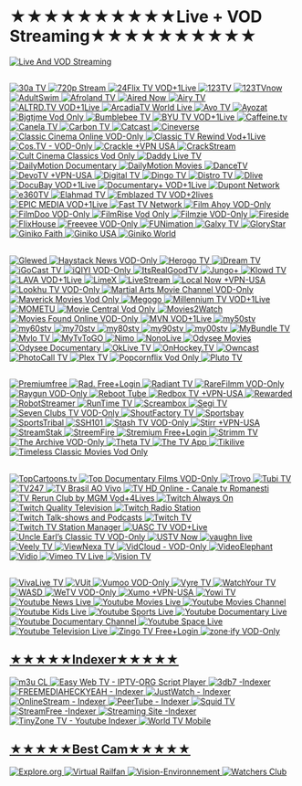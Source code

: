 #                                       ★★★★★★★★★★Live + VOD Streaming★★★★★★★★★★

<a href="127.0.0.1"><img src="https://i.imgur.com/DW8Dlki.png" title="Live And VOD Streaming">

##
<a href="https://30a-tv.com/m3u8-channels/"><img src="https://i.imgur.com/SJEAEkg.png" title="30a TV">
<a href="http://hdtv.720pstream.me/"><img src="https://i.imgur.com/MFSGq7p.png" title="720p Stream">
<a href="https://24flix.tv/"><img src="https://i.imgur.com/KHGY4Sv.png" title="24Flix TV VOD+1Live">
<a href="https://123tv.live/category/united-states-usa/"><img src="https://i.imgur.com/jYJW9s2.png" title="123TV">
<a href="http://123tvnow.com/"><img src="https://i.imgur.com/jYJW9s2.png" title="123TVnow">
<a href="https://www.adultswim.com/streams/"><img src="https://i.imgur.com/8d7ZD0p.png" title="AdultSwim">
<a href="https://www.afrolandtv.com/?section=channelssection"><img src="https://i.imgur.com/BaUGOjz.png" title="Afroland TV">
<a href="https://airednow.com/class/free-channel"><img src="https://i.imgur.com/2tRP15U.png" title="Aired Now">
<a href="https://live.airy.tv/"><img src="https://i.imgur.com/ipVSMdx.png" title="Airy TV">
<a href="https://www.altrd.tv/"><img src="https://i.imgur.com/L9zl22d.png" title="ALTRD.TV VOD+1Live">
<a href="https://www.youtube.com/@ArcadiaTVWorld/streams"><img src="https://i.imgur.com/fX9ZdsH.jpg" title="ArcadiaTV World Live">
<a href="https://www.watch.avo.tv/"><img src="https://i.imgur.com/D3VAixl.png" title="Avo TV">
<a href="https://ayozat.com/live-tv.html"><img src="https://i.imgur.com/uvGCO34.png" title="Ayozat">
<a href="https://www.youtube.com/@BjgtjmeFreeMovies"><img src="https://i.imgur.com/40E0JHL.jpg" title="Bjgtjme Vod Only">
<a href="https://www.bumblebee.tv/pages/tv-2/e/live"><img src="https://i.imgur.com/TlBjPcx.png" title="Bumblebee TV">
<a href="https://www.byutv.org/"><img src="https://i.imgur.com/PTQPoGb.png" title="BYU TV VOD+1Live">
<a href="https://www.caffeine.tv/"><img src="https://i.imgur.com/htuZ3Lm.png" title="Caffeine.tv">
<a href="https://www.canela.tv/"><img src="https://i.imgur.com/mSLSE2W.png" title="Canela TV">
<a href="https://www.carbontv.com/live-tv/"><img src="https://i.imgur.com/8DHVmlL.png" title="Carbon TV">
<a href="https://catcast.tv/tv/"><img src="https://i.imgur.com/zh3suhM.png" title="Catcast">
<a href="https://stream.cineverse.com/livetv"><img src="https://i.imgur.com/FKreNPN.jpg" title="Cineverse">
<a href="https://classiccinemaonline.com/"><img src="https://i.imgur.com/0gExbGp.png" title="Classic Cinema Online VOD-Only">
<a href="https://www.youtube.com/@classictvrewind/featured"><img src="https://i.imgur.com/SRGFeMU.jpg" title="Classic TV Rewind Vod+1Live">
<a href="https://cos.tv/"><img src="https://i.imgur.com/vvDaoTc.png" title="Cos.TV - VOD-Only">
<a href="https://www.crackle.com/"><img src="https://i.imgur.com/4HquV2C.png" title="Crackle +VPN USA">
<a href="https://watch.crackstreams.me/"><img src="https://i.imgur.com/J97OqQE.png" title="CrackStream">
<a href="https://www.youtube.com/@CultCinemaClassics/featured"><img src="https://i.imgur.com/gZoozxY.jpg" title="Cult Cinema Classics Vod Only">
<a href="https://daddylivehd.sx/24-7-channels.php"><img src="https://i.imgur.com/J2UPqVv.png" title="Daddy Live TV">
<a href="https://www.dailymotion.com/search/documentary%20english/videos?duration=more_than_1h"><img src="https://i.imgur.com/chOMpJY.png" title="DailyMotion Documentary">
<a href="https://www.dailymotion.com/search/movies%20english/videos?duration=more_than_1h"><img src="https://i.imgur.com/chOMpJY.png" title="DailyMotion Movies">
<a href="https://www.dancetv.net/live"><img src="https://i.imgur.com/XWYRYj0.png" title="DanceTV">
<a href="https://www.devotv.com/?content_type=free-tv"><img src="https://i.imgur.com/c5oY4wj.png" title="DevoTV +VPN-USA">
<a href="https://www.digitaltv.com.cy/home?menuId=436"><img src="https://i.imgur.com/iCcP55K.png" title="Digital TV">
<a href="https://watchdingo.com/browse/channel-guide_6"><img src="https://i.imgur.com/cyGPo9O.png" title="Dingo TV">
<a href="https://www.distro.tv/live/"><img src="https://i.imgur.com/YpLxJYs.png" title="Distro TV">
<a href="https://dlive.tv/"><img src="https://i.imgur.com/IfDmvYK.png" title="Dlive">
<a href="https://www.docubay.com/"><img src="https://i.imgur.com/gwtZDJ6.png" title="DocuBay VOD+1Live">
<a href="https://www.docplus.com/"><img src="https://i.imgur.com/ri4WBTg.png" title="Documentary+ VOD+1Live">
<a href="https://www.dupontnow.com/live-tv"><img src="https://i.imgur.com/zDA5QMF.jpg" title="Dupont Network">
<a href="https://e360tv.com/"><img src="https://i.imgur.com/yHcgZ9v.png" title="e360TV">
<a href="http://www.elahmad.com/tv/"><img src="https://i.imgur.com/tyDQ47h.png" title="Elahmad TV">
<a href="https://emblazetv.com/"><img src="https://i.imgur.com/W0W9H6Z.png" title="Emblazed TV VOD+2lives">
<a href="https://www.epic-media.tv/en"><img src="https://i.imgur.com/61lBIyB.png" title="EPIC MEDIA VOD+1Live">
<a href="https://fasttvnetwork.com/fast-tv"><img src="https://i.imgur.com/vfT5X0O.png" title="Fast TV Network">
<a href="https://www.filmahoy.com/all-movie-categories/"><img src="https://i.imgur.com/q8XlURF.png" title="Film Ahoy VOD-Only">
<a href="https://www.filmdoo.com/watch-now/watch-for-free/page/1"><img src="https://i.imgur.com/RXPOCsw.jpg" title="FilmDoo VOD-Only">
<a href="https://www.youtube.com/@FilmRiseFreeMoviesAndTVShows/channels"><img src="https://i.imgur.com/nL2PJPx.jpg" title="FilmRise Vod Only">
<a href="https://filmzie.com/home"><img src="https://i.imgur.com/GqVzBOj.png" title="Filmzie VOD-Only">
<a href="https://firesidechat.com/"><img src="https://i.imgur.com/X7vIHP0.png" title="Fireside">
<a href="https://flixhouse.com/cat/live-tv"><img src="https://i.imgur.com/hO8eitA.png" title="FlixHouse">
<a href="https://www.amazon.com/gp/video/storefront/?contentType=subscription&contentId=freewithads&benefitId=freewithads"><img src="https://i.imgur.com/IFbbDTD.jpg" title="Freevee VOD-Only">
<a href="https://www.funimation.com/shows/"><img src="https://i.imgur.com/m3YX9TM.png" title="FUNimation">
<a href="https://galxy.tv/freetv"><img src="https://i.imgur.com/Q7V7I4S.png" title="Galxy TV">
<a href="https://play.glorystar.tv/screen/100?title=Live%20TV"><img src="https://i.imgur.com/TLwBbSI.png" title="GloryStar">
<a href="https://www.ginikofaith.com/channels.php"><img src="https://i.imgur.com/4pylfpa.png" title="Giniko Faith">
<a href="https://ginikousa.com/channels.php"><img src="https://i.imgur.com/qmaTVbv.png" title="Giniko USA">
<a href="http://www.giniko.com/watch-by-country.php"><img src="https://i.imgur.com/3FZRzfT.png" title="Giniko World">

##
<a href="https://www.glewed.tv/movie-genre/live-tv-news/"><img src="https://i.imgur.com/aHlt8AO.png" title="Glewed">
<a href="https://www.haystack.tv/home"><img src="https://i.imgur.com/ZGEPZ0R.png" title="Haystack News VOD-Only">
<a href="https://play.herogotv.com/screen/tv?title=TV"><img src="https://i.imgur.com/Lc49NbW.png" title="Herogo TV">
<a href="https://www.idreamitv.com/"><img src="https://i.imgur.com/u4tt1rE.png" title="iDream TV">
<a href="https://player.igocast.com/live_tv.html"><img src="https://i.imgur.com/uGARIlf.png" title="iGoCast TV">
<a href="https://www.iq.com/?lang=en_us"><img src="https://i.imgur.com/Y1wlfcJ.png" title="iQIYI VOD-Only">
<a href="https://watch.itsrealgoodtv.com/live-tv"><img src="https://i.imgur.com/yZM34z8.png" title="ItsRealGoodTV">
<a href="https://www.jungoplus.com/?section=linearsection"><img src="https://i.imgur.com/acHIxvn.png" title="Jungo+">
<a href="https://www.klowdtv.com/watch.ktv"><img src="https://i.imgur.com/HRTv1wf.png" title="Klowd TV">
<a href="https://www.lavaonline.tv/"><img src="https://i.imgur.com/zm2V2Ya.png" title="LAVA VOD+1Live">
<a href="https://limex.tv/"><img src="https://i.imgur.com/9YiNVlE.png" title="LimeX">
<a href="https://livestream.com/watch/popular/live"><img src="https://i.imgur.com/52t4d8w.png" title="LiveStream">
<a href="https://localnow.com/channels/"><img src="https://i.imgur.com/AQb8Tjo.png" title="Local Now +VPN-USA">
<a href="https://www.lookhu.tv/"><img src="https://i.imgur.com/XarOLPV.png" title="Lookhu TV VOD-Only">
<a href="https://martialartsmoviechannel.com/"><img src="https://i.imgur.com/UhRvKhR.png" title="Martial Arts Movie Channel VOD-Only">
<a href="https://www.youtube.com/@MaverickMovies"><img src="https://i.imgur.com/4ZxY40a.jpg" title="Maverick Movies Vod Only">
<a href="https://megogo.net/en/tv?no_redirect=1"><img src="https://i.imgur.com/aKitgEx.png" title="Megogo">
<a href="https://www.mymillennium.tv/"><img src="https://i.imgur.com/gycDZYQ.png" title="Millennium TV VOD+1Live">
<a href="https://play.mometu.com/collection/tv?title=TV"><img src="https://i.imgur.com/ewHbnwo.png" title="MOMETU">
<a href="https://www.youtube.com/@MovieCentral"><img src="https://i.imgur.com/nSYG25h.jpg" title="Movie Central Vod Only">
<a href="https://movies2watch.tv/home"><img src="https://i.imgur.com/4Va9Pfm.png" title="Movies2Watch">
<a href="https://moviesfoundonline.com/"><img src="https://i.imgur.com/C6y0wLm.png" title="Movies Found Online VOD-Only">
<a href="https://watchmvn.lightcast.com/"><img src="https://i.imgur.com/UrkSSaj.png" title="MVN VOD+1Live">
<a href="https://www.my50stv.com/"><img src="https://i.imgur.com/QTGwA04.png" title="my50stv">
<a href="https://www.my60stv.com/"><img src="https://i.imgur.com/fVIlyhq.png" title="my60stv">
<a href="https://www.my70stv.com/"><img src="https://i.imgur.com/vEPBEve.png" title="my70stv">
<a href="https://www.my80stv.com/"><img src="https://i.imgur.com/kTNJUxY.png" title="my80stv">
<a href="https://www.my90stv.com/"><img src="https://i.imgur.com/HavP7oa.png" title="my90stv">
<a href="https://www.my00stv.com/"><img src="https://i.imgur.com/IoVQ2tt.png" title="my00stv">
<a href="https://mybundle.tv/live-tv"><img src="https://i.imgur.com/vr8HODr.png" title="MyBundle TV">
<a href="https://play.mylotv.com/screen/home"><img src="https://i.imgur.com/vsgd0MJ.png" title="Mylo TV">
<a href="https://mytvtogo.net/"><img src="https://i.imgur.com/9lhAjO9.png" title="MyTvToGO">
<a href="https://www.nimo.tv/"><img src="https://i.imgur.com/0p1VyF6.png" title="Nimo">
<a href="https://www.nonolive.com/"><img src="https://i.imgur.com/5aTUgjk.png" title="NonoLive"> 
<a href="https://odysee.com/$/search?q=movies"><img src="https://i.imgur.com/Ufj5Wz5.png" title="Odysee Movies">
<a href="https://odysee.com/$/search?q=documentary"><img src="https://i.imgur.com/Ufj5Wz5.png" title="Odysee Documentary">
<a href="http://oklivetv.com/"><img src="https://i.imgur.com/uzWNjar.png" title="OkLive TV">
<a href="http://onhockey.tv/"><img src="https://i.imgur.com/AGnreee.png" title="OnHockey.TV">
<a href="https://directory.owncast.online/"><img src="https://i.imgur.com/L5jpe04.png" title="Owncast">
<a href="https://photocall.tv/"><img src="https://i.imgur.com/Tdnk7UR.png" title="PhotoCall TV">
<a href="https://app.plex.tv/desktop/#!/live-tv"><img src="https://i.imgur.com/o7yW8F0.png" title="Plex TV">
<a href="https://www.youtube.com/@Popcornflix"><img src="https://i.imgur.com/33EPPws.jpg" title="Popcornflix Vod Only">
<a href="https://pluto.tv/en/live-tv/"><img src="https://i.imgur.com/fI8pXo1.png" title="Pluto TV">

  
##
<a href="https://video.premiumfree.tv/"><img src="https://i.imgur.com/ruv0QD6.png" title="Premiumfree">
<a href="https://rad.live/live-tv"><img src="https://i.imgur.com/oOSpovs.png" title="Rad. Free+Login">
<a href="https://app.radiantmedia.io/apps/203/74772-95789"><img src="https://i.imgur.com/6F4jzH7.png" title="Radiant TV">
<a href="http://rarefilmm.com/film-index/"><img src="https://i.imgur.com/CFgmcaT.png" title="RareFilmm VOD-Only">
<a href="https://movies.raygun.network/"><img src="https://i.imgur.com/cYeeV7a.png" title="Raygun VOD-Only">
<a href="https://reboot.tube/"><img src="https://i.imgur.com/avbKSfP.png" title="Reboot Tube">
<a href="https://www.redbox.com/stream-free-live-tv"><img src="https://i.imgur.com/9skuL5O.png" title="Redbox TV +VPN-USA">
<a href="https://watch.rewarded.tv/pages/discover/e/tv-channels"><img src="https://i.imgur.com/SZWYVzA.png" title="Rewarded">
<a href="https://robotstreamer.com/"><img src="https://i.imgur.com/Y48zOqk.png" title="RobotStreamer">
<a href="https://www.runtime.tv/linear/"><img src="https://i.imgur.com/JNiHYgT.png" title="RunTime TV">
<a href="https://www.screambox.com/livetv"><img src="https://i.imgur.com/imgOmTY.png" title="Screambox">
<a href="https://www.segi.tv/collection/tv?title=menu_tv"><img src="https://i.imgur.com/CWEYNVE.png" title="Segi TV">
<a href="https://www.sevenclubstv.com/"><img src="https://i.imgur.com/aOd7U6P.png" title="Seven Clubs TV VOD-Only">
<a href="https://www.shoutfactorytv.com/live-channels"><img src="https://i.imgur.com/Lw6nilk.png" title="ShoutFactory TV">
<a href="https://www.sportsbay.run/"><img src="https://i.imgur.com/mVSRFhM.png" title="Sportsbay">
<a href="https://watch.sportstribal.tv/"><img src="https://i.imgur.com/dA1KJVu.png" title="SportsTribal">
<a href="https://v2.ssh101.com/watch.php"><img src="https://i.imgur.com/BNwGUcl.png" title="SSH101">
<a href="https://www.youtube.com/channel/UCuE6xnCgaG0LvEGAbvn8MEg"><img src="https://i.imgur.com/81EQ2Q5.jpg" title="Stash TV VOD-Only">
<a href="https://stirr.com/watchnow"><img src="https://i.imgur.com/AzpK0MO.png" title="Stirr +VPN-USA">
<a href="https://streamstak.com/"><img src="https://i.imgur.com/SS6zWjd.png" title="StreamStak">
<a href="https://streemfire.com/watch"><img src="https://i.imgur.com/a62G2tD.png" title="StreemFire">
<a href="https://stremium.firesidechat.com/app/channels"><img src="https://i.imgur.com/DegTGCV.png" title="Stremium Free+Login">
<a href="https://strimm.com/browse-channel?category=AllChannels"><img src="https://i.imgur.com/uXff6aK.png" title="Strimm TV">
<a href="https://www.thearchive.tv"><img src="https://i.imgur.com/15TvSzH.png" title="The Archive VOD-Only">
<a href="https://www.theta.tv/discover/streams"><img src="https://i.imgur.com/b51xVNH.png" title="Theta TV">
<a href="https://thetvapp.to/tv"><img src="https://i.imgur.com/fa1XS5v.png" title="The TV App">
<a href="https://www.tikilive.com/watch/live"><img src="https://i.imgur.com/Ncsei8x.png" title="Tikilive">
<a href="https://www.youtube.com/@TimelessClassicMovie"><img src="https://i.imgur.com/gAUb6AE.jpg" title="Timeless Classic Movies Vod Only">

##
<a href="https://www.topcartoons.tv/"><img src="https://i.imgur.com/PZUfYQr.png" title="TopCartoons.tv">
<a href="https://topdocumentaryfilms.com/watch-online/"><img src="https://i.imgur.com/mOJRM0A.png" title="Top Documentary Films VOD-Only">
<a href="https://trovo.live/"><img src="https://i.imgur.com/nq0Jm9H.png" title="Trovo">
<a href="https://tubitv.com/"><img src="https://i.imgur.com/Aei10Kv.png" title="Tubi TV">
<a href="https://tv247.us/"><img src="https://i.imgur.com/DxPUyq4.png" title="TV247">
<a href="https://brasilaovivo.tv/"><img src="https://i.imgur.com/iMXFdVd.png" title="TV Brasil AO Vivo">
<a href="https://tvhd-online.org/"><img src="https://i.imgur.com/p0ruXEc.png" title="TV HD Online - Canale tv Romanesti">
<a href="https://www.youtube.com/@TvRerunClub"><img src="https://i.imgur.com/uhWOCLT.jpg" title="TV Rerun Club by MGM Vod+4Lives">
<a href="https://www.twitch.tv/directory/game/Always%20On"><img src="https://i.imgur.com/JqMgwJ2.png" title="Twitch Always On">
<a href="https://www.twitch.tv/directory/game/Quality%20Television"><img src="https://i.imgur.com/JqMgwJ2.png" title="Twitch Quality Television">
<a href="https://www.twitch.tv/directory/game/Radio%20Station"><img src="https://i.imgur.com/JqMgwJ2.png" title="Twitch Radio Station">
<a href="https://www.twitch.tv/directory/game/Talk%20Shows%20%26%20Podcasts"><img src="https://i.imgur.com/JqMgwJ2.png" title="Twitch Talk-shows and Podcasts">
<a href="https://www.twitch.tv/directory/all/tags/tv"><img src="https://i.imgur.com/JqMgwJ2.png" title="Twitch TV ">
<a href="https://www.twitch.tv/directory/game/TV%20Station%20Manager"><img src="https://i.imgur.com/JqMgwJ2.png" title="Twitch TV Station Manager">
<a href="https://uasctv.com/"><img src="https://i.imgur.com/BIuruCA.png" title="UASC TV VOD+Live">
<a href="https://solie.org/alibrary/index.html"><img src="https://i.imgur.com/8wCF6mG.png" title="Uncle Earl’s Classic TV VOD-Only"> 
<a href="https://www.ustvnow.com/freetowatch"><img src="https://i.imgur.com/CuDYPHC.png" title="USTV Now">
<a href="https://vaughn.live/"><img src="https://i.imgur.com/JQ8ugY2.png" title="vaughn live">
<a href="https://veely.tv/live/"><img src="https://i.imgur.com/wiANSS3.png" title="Veely TV">
<a href="https://viewnexa.tv/pages/discover-2/"><img src="https://i.imgur.com/nr4OG4T.png" title="ViewNexa TV">
<a href="https://membed1.com/"><img src="https://i.imgur.com/tzsBsDc.png" title="VidCloud - VOD-Only">
<a href="https://videoelephant.tv/"><img src="https://i.imgur.com/1hjNIW1.png" title="VideoElephant">
<a href="https://www.vidio.com/live"><img src="https://i.imgur.com/dC8leyM.png" title="Vidio">
<a href="https://vimeo.com/search?live=now&q=tv"><img src="https://i.imgur.com/ZJ0YMVV.png" title="Vimeo TV Live">
<a href="https://www.visiontv.co.uk/"><img src="https://i.imgur.com/xqDDTkl.png" title="Vision TV">


##
<a href="https://www.vivalivetv.com/watch/live"><img src="https://i.imgur.com/MaOzdPb.png" title="VivaLive TV">
<a href="https://www.vuit.com/live/"><img src="https://i.imgur.com/pYga70u.png" title="VUit">
<a href="https://vumoo.to/"><img src="https://i.imgur.com/0XaiPaY.png" title="Vumoo VOD-Only">
<a href="https://vyre.tv/"><img src="https://i.imgur.com/4Hy7Umz.png" title="Vyre TV">
<a href="https://www.watchyour.tv/channels.php"><img src="https://i.imgur.com/lAnicQC.png" title="WatchYour TV">
<a href="https://wasd.tv/"><img src="https://i.imgur.com/FopkX0z.png" title="WASD">
<a href="https://wetv.vip/en"><img src="https://i.imgur.com/pRhYNxq.png" title="WeTV VOD-Only">
<a href="https://www.xumo.tv/live-guide/"><img src="https://i.imgur.com/hQ96BHr.png" title="Xumo +VPN-USA">
<a href="https://yowi.tv/"><img src="https://i.imgur.com/ALuONba.png" title="Yowi TV">
<a href="https://www.youtube.com/results?search_query=news&sp=EgJAAQ%253D%253D"><img src="https://i.imgur.com/dzXYVEZ.png" title="Youtube News Live">
<a href="https://www.youtube.com/results?search_query=movies&sp=EgJAAQ%253D%253D"><img src="https://i.imgur.com/dzXYVEZ.png" title="Youtube Movies Live">
<a href="https://www.youtube.com/results?search_query=movies&sp=EgIQAg%253D%253D"><img src="https://i.imgur.com/dzXYVEZ.png" title="Youtube Movies Channel">
<a href="https://www.youtube.com/results?search_query=kids&sp=EgJAAQ%253D%253D"><img src="https://i.imgur.com/dzXYVEZ.png" title="Youtube Kids Live">
<a href="https://www.youtube.com/results?search_query=sports&sp=EgJAAQ%253D%253D"><img src="https://i.imgur.com/dzXYVEZ.png" title="Youtube Sports Live">
<a href="https://www.youtube.com/results?search_query=documentary&sp=EgJAAQ%253D%253D"><img src="https://i.imgur.com/dzXYVEZ.png" title="Youtube Documentary Live">
<a href="https://www.youtube.com/results?search_query=documentary&sp=EgIQAg%253D%253D"><img src="https://i.imgur.com/dzXYVEZ.png" title="Youtube Documentary Channel">
<a href="https://www.youtube.com/results?search_query=space&sp=EgJAAQ%253D%253D"><img src="https://i.imgur.com/dzXYVEZ.png" title="Youtube Space Live">
<a href="https://www.youtube.com/results?search_query=television&sp=EgJAAQ%253D%253D"><img src="https://i.imgur.com/dzXYVEZ.png" title="Youtube Television Live">
<a href="https://www.zingotv.com/live-tv"><img src="https://i.imgur.com/vxZH43D.png" title="Zingo TV Free+Login">
<a href="https://www.zoneify.tv/#/"><img src="https://i.imgur.com/2cP4PCW.png" title="zone·ify VOD-Only">


## ★★★★★Indexer★★★★★
<a href="http://m3u.cl/"><img src="https://i.imgur.com/q1O1wJL.png" title="m3u CL">
<a href="https://zhangboheng.github.io/Easy-Web-TV-M3u8/routes/countries.html"><img src="https://i.imgur.com/NnEq9Xk.png" title="Easy Web TV - IPTV-ORG Script Player">
<a href="https://3db7.xyz/stream/website"><img src="https://i.imgur.com/ivdNtFq.png" title="3db7 -Indexer">
<a href="https://www.reddit.com/r/FREEMEDIAHECKYEAH/wiki/video/#wiki_.25BA_tv_streaming"><img src="https://i.imgur.com/djk2zl5.png" title="FREEMEDIAHECKYEAH - Indexer">
<a href="https://www.justwatch.com/"><img src="https://i.imgur.com/zC8w43Z.png" title="JustWatch - Indexer">
<a href="https://onlinestream.live/"><img src="https://i.imgur.com/C2vz7ZM.png" title="OnlineStream - Indexer">
<a href="https://joinpeertube.org/instances"><img src="https://i.imgur.com/KMjg3NB.png" title="PeerTube - Indexer">
<a href="https://www.squidtv.net/"><img src="https://i.imgur.com/bLPUgHU.png" title="Squid TV">
<a href="https://streamfree.tv/"><img src="https://i.imgur.com/amwuySZ.png" title="StreamFree -Indexer">
<a href="https://streamingsites.com/"><img src="https://i.imgur.com/W66h93a.png" title="Streaming Site -Indexer">
<a href="https://tinyzonetv.to/home"><img src="https://i.imgur.com/29QL9PJ.png" title="TinyZone TV - Youtube Indexer">
<a href="https://worldtvmobile.com/"><img src="https://i.imgur.com/iJPWBxy.png" title="World TV Mobile">


## ★★★★★Best Cam★★★★★
<a href="https://explore.org/livecams"><img src="https://i.imgur.com/ZOx92sg.png" title="Explore.org">
<a href="https://www.youtube.com/@VirtualRailfan/streams"><img src="https://i.imgur.com/XLPqvPY.jpg" title="Virtual Railfan">
<a href="https://www.youtube.com/@Vision-environnement"><img src="https://i.imgur.com/89XsCr6.jpg" title="Vision-Environnement">
<a href="https://www.youtube.com/@watchersclub/streams"><img src="https://i.imgur.com/ENoutwE.jpg" title="Watchers Club">
